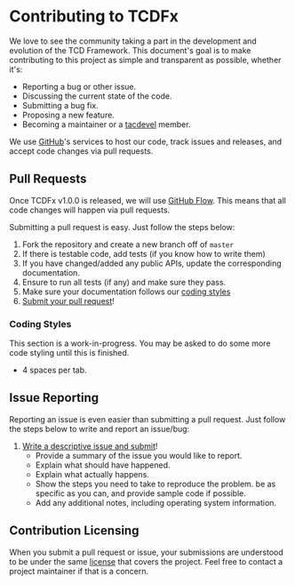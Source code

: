 # Contributing to TCDFx

We love to see the community taking a part in the development and evolution of the TCD Framework. This document's goal is to make contributing to this project as simple and transparent as possible, whether it's:

- Reporting a bug or other issue.
- Discussing the current state of the code.
- Submitting a bug fix.
- Proposing a new feature.
- Becoming a maintainer or a [tacdevel](https://github.com/tacdevel) member.

We use [GitHub](https://github.com)'s services to host our code, track issues and releases, and accept code changes via pull requests.

## Pull Requests

Once TCDFx v1.0.0 is released, we will use [GitHub Flow](https://guides.github.com/introduction/flow/index.html). This means that all code changes will happen via pull requests.

<!-- As of the release of TCDFx v1.0.0, we use [GitHub Flow](https://guides.github.com/introduction/flow/index.html). This means that all code changes happen through pull requests. -->

Submitting a pull request is easy. Just follow the steps below:

1. Fork the repository and create a new branch off of `master`
2. If there is testable code, add tests (if you know how to write them)
3. If you have changed/added any public APIs, update the corresponding documentation.
4. Ensure to run all tests (if any) and make sure they pass.
5. Make sure your documentation follows our [coding styles](#coding-styles)
6. [Submit your pull request](https://github.com/tacdevel/tcdfx/pull/new)!

### Coding Styles

This section is a work-in-progress. You may be asked to do some more code styling until this is finished.

* 4 spaces per tab.

## Issue Reporting

Reporting an issue is even easier than submitting a pull request. Just follow the steps below to write and report an issue/bug:

1. [Write a descriptive issue and submit](https://github.com/tacdevel/tcdfx/issue/new)!
    - Provide a summary of the issue you would like to report.
    - Explain what should have happened.
    - Explain what actually happens.
    - Show the steps you need to take to reproduce the problem. be as specific as you can, and provide sample code if possible.
    - Add any additional notes, including operating system information.

## Contribution Licensing

When you submit a pull request or issue, your submissions are understood to be under the same [license](https://github.com/tacdevel/tcdfx/blob/master/LICENSE.md) that covers the project. Feel free to contact a project maintainer if that is a concern.
